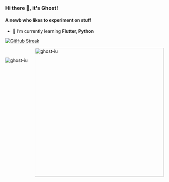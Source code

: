 ### Hi there 👋, it's Ghost!
#### A newb who likes to experiment on stuff


- 🌱 I’m currently learning **Flutter, Python** 


[![GitHub Streak](https://github-readme-streak-stats.herokuapp.com/?user=Ghost-IU&theme=nightowl)](https://git.io/streak-stats)

<p>&nbsp;<img align="right" src="https://github-readme-stats.vercel.app/api?username=Ghost-IU&show_icons=true&locale=en" alt="ghost-iu" width="410" /></p>

<p align="left"> <img src="https://komarev.com/ghpvc/?username=Ghost-IU&label=Profile%20views&color=0e75b6&style=flat" alt="ghost-iu" />





